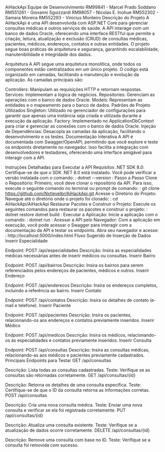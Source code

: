 AiHackApi
Equipe de Desenvolvimento
RM99841 - Marcel Prado Soddano
RM551261 - Giovanni Sguizzardi
RM98057 - Nicolas E. Inohue
RM552302 - Samara Moreira
RM552293 - Vinicius Monteiro
Descrição do Projeto
A AiHackApi é uma API desenvolvida com ASP.NET Core para gerenciar consultas médicas e outros serviços de saúde. A API interage com um banco de dados Oracle, oferecendo uma interface RESTful que permite a criação, leitura, atualização e exclusão (CRUD) de consultas médicas, pacientes, médicos, endereços, contatos e outras entidades. O projeto segue boas práticas de arquitetura e segurança, garantindo escalabilidade, manutenibilidade e integridade dos dados.

Arquitetura
A API segue uma arquitetura monolítica, onde todos os componentes estão centralizados em um único projeto. O código está organizado em camadas, facilitando a manutenção e evolução da aplicação. As camadas principais são:

Controllers: Manipulam as requisições HTTP e retornam respostas.
Services: Implementam a lógica de negócios.
Repositories: Gerenciam as operações com o banco de dados Oracle.
Models: Representam as entidades e o mapeamento para o banco de dados.
Padrões de Projeto Utilizados
Singleton: Utilizado no gerenciador de configurações para garantir que apenas uma instância seja criada e utilizada durante a execução da aplicação.
Factory: Implementado no ApplicationDbContext para criar e gerenciar as conexões com o banco de dados Oracle.
Injeção de Dependências: Desacopla as camadas da aplicação, facilitando o desenvolvimento e os testes.
Documentação Interativa
A API é documentada com Swagger/OpenAPI, permitindo que você explore e teste os endpoints diretamente no navegador. Isso facilita a integração com desenvolvedores e testadores, oferecendo uma interface amigável para interagir com a API.

Instruções Detalhadas para Executar a API
Requisitos
.NET SDK 8.0: Certifique-se de que o SDK .NET 8.0 está instalado. Você pode verificar a versão instalada com o comando:
:
dotnet --version
:
Passo a Passo
Clone o Repositório: Primeiro, você deve clonar o repositório da API. Para isso, execute o seguinte comando no terminal ou prompt de comando:
:
git clone https://github.com/Nxtlevelbr/AiHackApi.git
Acesse o Diretório do Projeto: Navegue até o diretório onde o projeto foi clonado:
:
cd AiHackApi/AiHackApi
Restaurar Pacotes e Construir o Projeto: Execute os seguintes comandos para restaurar os pacotes e construir o projeto:
:
dotnet restore
dotnet build
:
Executar a Aplicação: Inicie a aplicação com o comando:
:
dotnet run
:
Acessar a API pelo Navegador: Com a aplicação em execução, você pode acessar o Swagger para interagir com a documentação da API e testar os endpoints. Abra seu navegador e acesse:
:
http://localhost:5000/index.html
Fluxo Sugerido de Inserção de Dados
Inserir Especialidade

Endpoint: POST /api/especialidades
Descrição: Insira as especialidades médicas necessárias antes de inserir médicos ou consultas.
Inserir Bairro

Endpoint: POST /api/bairros
Descrição: Insira os bairros para serem referenciados pelos endereços de pacientes, médicos e outros.
Inserir Endereço

Endpoint: POST /api/enderecos
Descrição: Insira os endereços completos, incluindo a referência ao bairro.
Inserir Contato

Endpoint: POST /api/contatos
Descrição: Insira os detalhes de contato (e-mail e telefone).
Inserir Paciente

Endpoint: POST /api/pacientes
Descrição: Insira os pacientes, relacionando-os aos endereços e contatos previamente inseridos.
Inserir Médico

Endpoint: POST /api/medicos
Descrição: Insira os médicos, relacionando-os às especialidades e contatos previamente inseridos.
Inserir Consulta

Endpoint: POST /api/consultas
Descrição: Insira as consultas médicas, relacionando-as aos médicos e pacientes previamente cadastrados.
Principais Endpoints para Testar
GET /api/consultas

Descrição: Lista todas as consultas cadastradas.
Teste: Verifique se as consultas são retornadas corretamente.
GET /api/consultas/{id}

Descrição: Retorna os detalhes de uma consulta específica.
Teste: Certifique-se de que o ID da consulta retorna as informações corretas.
POST /api/consultas

Descrição: Cria uma nova consulta médica.
Teste: Enviar uma nova consulta e verificar se ela foi registrada corretamente.
PUT /api/consultas/{id}

Descrição: Atualiza uma consulta existente.
Teste: Verifique se a atualização de dados ocorre corretamente.
DELETE /api/consultas/{id}

Descrição: Remove uma consulta com base no ID.
Teste: Verifique se a consulta foi removida com sucesso.
